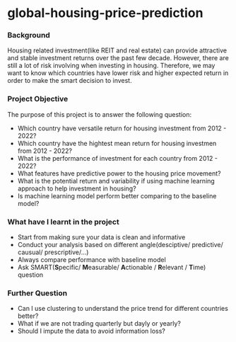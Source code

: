 # global-housing-price-prediction
### Background 
Housing related investment(like REIT and real estate) can provide attractive and stable investment returns over the past few decade. However, there are still a lot of risk involving when investing in housing. Therefore, we may want to know which countries have lower risk and higher expected return in order to make the smart decision to invest.

### Project Objective 
The purpose of this project is to answer the following question:
- Which country have versatile return for housing investment from 2012 - 2022?
- Which country have the hightest mean return for housing investmen from 2012 - 2022?
- What is the performance of investment for each country from 2012 - 2022?
- What features have predictive power to the housing price movement?
- What is the potential return and variability if using machine learning approach to help investment in housing?
- Is machine learning model perform better comparing to the baseline model?

### What have I learnt in the project 
- Start from making sure your data is clean and informative 
- Conduct your analysis based on different angle(desciptive/ predictive/ causual/ prescriptive/...)
- Always compare performance with baseline model
- Ask SMART(**S**pecific/ **M**easurable/ **A**ctionable / **R**elevant / **T**ime) question

### Further Question
- Can I use clustering to understand the price trend for different countries better?
- What if we are not trading quarterly but dayly or yearly?
- Should I impute the data to avoid information loss?

